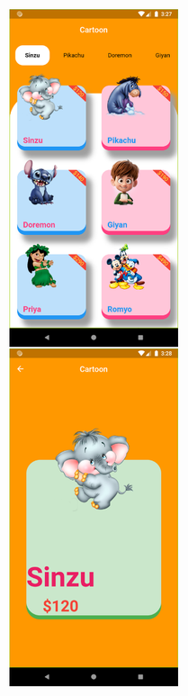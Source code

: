  <img src="https://raw.githubusercontent.com/j-j-gajjar/GridView_Demo_With_UI/master/ScreenShot/Screenshot_1595239077.png" alt="HomeScreen" height="600"> 
 <img src="https://raw.githubusercontent.com/j-j-gajjar/GridView_Demo_With_UI/master/ScreenShot/Screenshot_1595239089.png" alt="HomeScreen" height="600"> 
